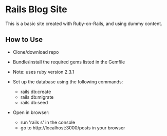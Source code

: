 # Rails Blog Site

This is a basic site created with Ruby-on-Rails, and using dummy content.

## How to Use

* Clone/download repo

* Bundle/install the required gems listed in the Gemfile

* Note: uses ruby version 2.3.1

* Set up the database using the following commands:
  * rails db:create
  * rails db:migrate
  * rails db:seed

* Open in browser:
  * run 'rails s' in the console
  * go to http://localhost:3000/posts in your browser 
  

